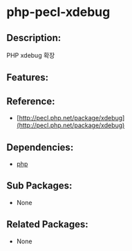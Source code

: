 # php-pecl-xdebug

## Description:

PHP xdebug 확장

## Features:

## Reference:

* [http://pecl.php.net/package/xdebug](http://pecl.php.net/package/xdebug)

## Dependencies:

* [php](../annyung3-base-packages/pkg-base-php.md)

## Sub Packages:

* None

## Related Packages:

* None


